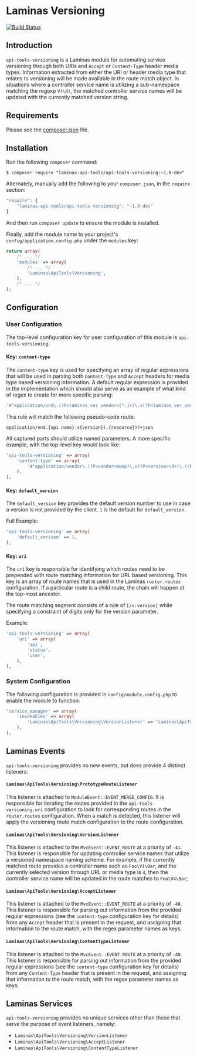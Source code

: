 Laminas Versioning
=============

[![Build Status](https://travis-ci.org/laminas-api-tools/api-tools-versioning.png)](https://travis-ci.org/laminas-api-tools/api-tools-versioning)

Introduction
------------

`api-tools-versioning` is a Laminas module for automating service versioning through both URIs and `Accept` or
`Content-Type` header media types.  Information extracted from either the URI or header media type
that relates to versioning will be made available in the route match object.  In situations where a
controller service name is utilizing a sub-namespace matching the regexp `V(\d)`, the matched
controller service names will be updated with the currently matched version string.

Requirements
------------

Please see the [composer.json](composer.json) file.

Installation
------------

Run the following `composer` command:

```console
$ composer require "laminas-api-tools/api-tools-versioning:~1.0-dev"
```

Alternately, manually add the following to your `composer.json`, in the `require` section:

```javascript
"require": {
    "laminas-api-tools/api-tools-versioning": "~1.0-dev"
}
```

And then run `composer update` to ensure the module is installed.

Finally, add the module name to your project's `config/application.config.php` under the `modules`
key:


```php
return array(
    /* ... */
    'modules' => array(
        /* ... */
        'Laminas\ApiTools\Versioning',
    ),
    /* ... */
);
```


Configuration
-------------

### User Configuration

The top-level configuration key for user configuration of this module is `api-tools-versioning`.

#### Key: `content-type`

The `content-type` key is used for specifying an array of regular expressions that will be
used in parsing both `Content-Type` and `Accept` headers for media type based versioning
information.  A default regular expression is provided in the implementation which should
also serve as an example of what kind of regex to create for more specific parsing:

```php
'#^application/vnd\.(?P<laminas_ver_vendor>[^.]+)\.v(?P<laminas_ver_version>\d+)\.(?P<laminas_ver_resource>[a-zA-Z0-9_-]+)$#'
```

This rule will match the following pseudo-code route:

```
application/vnd.{api name}.v{version}(.{resource})?+json
```

All captured parts should utilize named parameters.  A more specific example, with the top-level key
would look like:

```php
'api-tools-versioning' => array(
    'content-type' => array(
        '#^application/vendor\.(?P<vendor>mwop)\.v(?P<version>\d+)\.(?P<resource>status|user)$#',
    ),
),
```

#### Key: `default_version`

The `default_version` key provides the default version number to use in case a version is not
provided by the client.  `1` is the default for `default_version`.

Full Example:

```php
'api-tools-versioning' => array(
    'default_version' => 1,
),
```

#### Key: `uri`

The `uri` key is responsible for identifying which routes need to be prepended with route matching
information for URL based versioning.  This key is an array of route names that is used in the Laminas
`router.routes` configuration.  If a particular route is a child route, the chain will happen at the
top-most ancestor.

The route matching segment consists of a rule of `[/v:version]` while specifying a constraint
of digits only for the version parameter.

Example:

```php
'api-tools-versioning' => array(
    'uri' => array(
        'api',
        'status',
        'user',
    ),
),
```

### System Configuration

The following configuration is provided in `config/module.config.php` to enable the module to
function:

```php
'service_manager' => array(
    'invokables' => array(
        'Laminas\ApiTools\Versioning\VersionListener' => 'Laminas\ApiTools\Versioning\VersionListener',
    ),
),
```


Laminas Events
----------

`api-tools-versioning` provides no new events, but does provide 4 distinct listeners:

#### `Laminas\ApiTools\Versioning\PrototypeRouteListener`

This listener is attached to `ModuleEvent::EVENT_MERGE_CONFIG`.  It is responsible for iterating the
routes provided in the `api-tools-versioning.uri` configuration to look for corresponding routes in the
`router.routes` configuration.  When a match is detected, this listener will apply the versioning
route match configuration to the route configuration.

#### `Laminas\ApiTools\Versioning\VersionListener`

This listener is attached to the `MvcEvent::EVENT_ROUTE` at a priority of `-41`.  This listener is
responsible for updating controller service names that utilize a versioned namespace naming scheme.
For example, if the currently matched route provides a controller name such as `Foo\V1\Bar`, and the
currently selected version through URL or media type is `4`, then the controller service name will
be updated in the route matches to `Foo\V4\Bar`;

#### `Laminas\ApiTools\Versioning\AcceptListener`

This listener is attached to the `MvcEvent::EVENT_ROUTE` at a priority of `-40`. This listener is
responsible for parsing out information from the provided regular expressions (see the
`content-type` configuration key for details) from any `Accept` header that is present in the
request, and assigning that information to the route match, with the regex parameter names as keys.

#### `Laminas\ApiTools\Versioning\ContentTypeListener`

This listener is attached to the `MvcEvent::EVENT_ROUTE` at a priority of `-40`. This listener is
responsible for parsing out information from the provided regular expressions (see the
`content-type` configuration key for details) from any `Content-Type` header that is present in the
request, and assigning that information to the route match, with the regex parameter names as keys.

Laminas Services
------------

`api-tools-versioning` provides no unique services other than those that serve the purpose
of event listeners, namely:

- `Laminas\ApiTools\Versioning\VersionListener`
- `Laminas\ApiTools\Versioning\AcceptListener`
- `Laminas\ApiTools\Versioning\ContentTypeListener`
